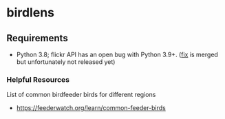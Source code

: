 # birdlens

## Requirements

- Python 3.8; flickr API has an open bug with Python 3.9+. ([fix](https://github.com/sybrenstuvel/flickrapi/pull/130) is merged but unfortunately not released yet)

### Helpful Resources

List of common birdfeeder birds for different regions
- https://feederwatch.org/learn/common-feeder-birds